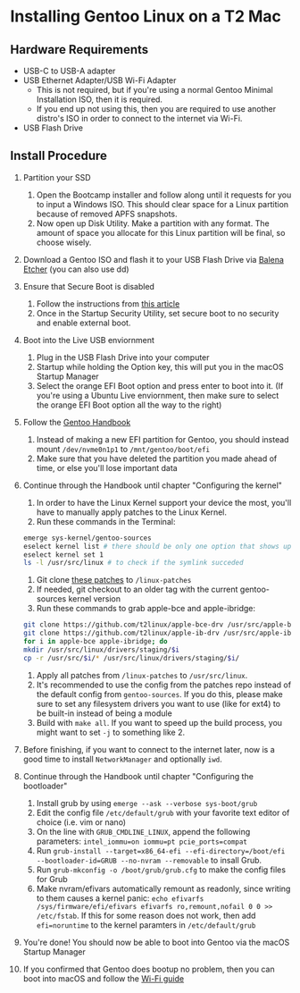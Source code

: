 # Installing Gentoo Linux on a T2 Mac

## Hardware Requirements

* USB-C to USB-A adapter
* USB Ethernet Adapter/USB Wi-Fi Adapter
    * This is not required, but if you're using a normal Gentoo Minimal Installation ISO, then it is required.
    * If you end up not using this, then you are required to use another distro's ISO in order to connect to the internet via Wi-Fi.
* USB Flash Drive

## Install Procedure

1. Partition your SSD

    1. Open the Bootcamp installer and follow along until it requests for you to input a Windows ISO. This should clear space for a Linux partition because of removed APFS snapshots.
    2. Now open up Disk Utility. Make a partition with any format. The amount of space you allocate for this Linux partition will be final, so choose wisely.
2. Download a Gentoo ISO and flash it to your USB Flash Drive via [Balena Etcher](https://www.balena.io/etcher/) (you can also use dd)
3. Ensure that Secure Boot is disabled
    1. Follow the instructions from [this article](https://support.apple.com/en-us/HT208198)
    2. Once in the Startup Security Utility, set secure boot to no security and enable external boot.
4. Boot into the Live USB enviornment
    1. Plug in the USB Flash Drive into your computer
    2. Startup while holding the Option key, this will put you in the macOS Startup Manager
    3. Select the orange EFI Boot option and press enter to boot into it. (If you're using a Ubuntu Live enviornment, then make sure to select the orange EFI Boot option all the way to the right)
5. Follow the [Gentoo Handbook](https://wiki.gentoo.org/wiki/Handbook:AMD64/Installation/Disks)
    1. Instead of making a new EFI partition for Gentoo, you should instead mount `/dev/nvme0n1p1` to `/mnt/gentoo/boot/efi`
    2. Make sure that you have deleted the partition you made ahead of time, or else you'll lose important data
6. Continue through the Handbook until chapter "Configuring the kernel"
    1. In order to have the Linux Kernel support your device the most, you'll have to manually apply patches to the Linux Kernel.
    2. Run these commands in the Terminal:

    ```bash
    emerge sys-kernel/gentoo-sources
    eselect kernel list # there should be only one option that shows up
    eselect kernel set 1
    ls -l /usr/src/linux # to check if the symlink succeded
    ```

    1. Git clone [these patches](https://github.com/Redecorating/mbp-16.1-linux-wifi) to `/linux-patches`
    2. If needed, git checkout to an older tag with the current gentoo-sources kernel version
    3. Run these commands to grab apple-bce and apple-ibridge:

    ```bash
    git clone https://github.com/t2linux/apple-bce-drv /usr/src/apple-bce
    git clone https://github.com/t2linux/apple-ib-drv /usr/src/apple-ibridge
    for i in apple-bce apple-ibridge; do
    mkdir /usr/src/linux/drivers/staging/$i 
    cp -r /usr/src/$i/* /usr/src/linux/drivers/staging/$i/
    ```

    1. Apply all patches from `/linux-patches` to `/usr/src/linux`.
    2. It's recommended to use the config from the patches repo instead of the default config from `gentoo-sources`. If you do this, please make sure to set any filesystem drivers you want to use (like for ext4) to be built-in instead of being a module
    3. Build with `make all`. If you want to speed up the build process, you might want to set `-j` to something like 2.
7. Before finishing, if you want to connect to the internet later, now is a good time to install `NetworkManager` and optionally `iwd`.
8. Continue through the Handbook until chapter "Configuring the bootloader"
    1. Install grub by using `emerge --ask --verbose sys-boot/grub`
    2. Edit the config file `/etc/default/grub` with your favorite text editor of choice (i.e. vim or nano)
    3. On the line with `GRUB_CMDLINE_LINUX`, append the following parameters: `intel_iommu=on iommu=pt pcie_ports=compat`
    4. Run `grub-install --target=x86_64-efi --efi-directory=/boot/efi --bootloader-id=GRUB --no-nvram --removable` to insall Grub.
    5. Run `grub-mkconfig -o /boot/grub/grub.cfg` to make the config files for Grub
    6. Make nvram/efivars automatically remount as readonly, since writing to them causes a kernel panic: `echo efivarfs /sys/firmware/efi/efivars efivarfs ro,remount,nofail 0 0 >> /etc/fstab`. If this for some reason does not work, then add `efi=noruntime` to the kernel paramters in `/etc/default/grub`
9. You're done! You should now be able to boot into Gentoo via the macOS Startup Manager
10. If you confirmed that Gentoo does bootup no problem, then you can boot into macOS and follow the [Wi-Fi guide](https://wiki.t2linux.org/guides/wifi/)
